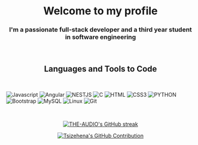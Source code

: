 <h1 align="center">Welcome to my profile</h1>
<h3 align="center">I'm a passionate full-stack developer and a third year student in software engineering</h3>
<br/>
<h2 align="center">Languages and Tools to Code</h2>
<br/>

![Javascript](https://img.shields.io/badge/Javascript-F0DB4F?style=for-the-badge&labelColor=black&logo=javascript&logoColor=F0DB4F)
![Angular](https://img.shields.io/badge/-angular-61DBFB?style=for-the-badge&labelColor=black&logo=angular&logoColor=61DBFB)
![NESTJS](https://img.shields.io/badge/nestjs-2E7EEA?style=for-the-badge&logo=nestjs&logoColor=white)
![C](https://img.shields.io/badge/c-000000?style=for-the-badge&logo=c&logoColor=white)
![HTML](https://img.shields.io/badge/HTML5-E34F26?style=for-the-badge&logo=html5&logoColor=white)
![CSS3](https://img.shields.io/badge/CSS3-1572B6?style=for-the-badge&logo=css3&logoColor=white)
![PYTHON](https://img.shields.io/badge/python-092749?style=for-the-badge&logo=python&logoColor=06B6D4&labelColor=000000)
![Bootstrap](https://img.shields.io/badge/Bootstrap-563D7C?style=for-the-badge&logo=bootstrap&logoColor=white)
![MySQL](https://img.shields.io/badge/MySQL-593D88?style=for-the-badge&logo=mysql&logoColor=white)
![Linux](https://img.shields.io/badge/Linux-FF4154?style=for-the-badge&logo=linux&logoColor=white)
![Git](https://img.shields.io/badge/Git-F05032?style=for-the-badge&logo=git&logoColor=white)

<br/>

<p align="center">
  <a href="https://github.com/THE-AUDIO">
    <img src="https://github-readme-streak-stats.herokuapp.com/?user=THE-AUDIO&theme=radical&border=7F3FBF&background=0D1117" alt="THE-AUDIO's GitHub streak"/>
  </a>
</p>

<p align="center">
  <a href="https://github.com/THE-AUDIO">
    <img src="https://github-profile-summary-cards.vercel.app/api/cards/profile-details?username=THE-AUDIO&theme=radical" alt="Tsizehena's GitHub Contribution"/>
  </a>
</p> 
